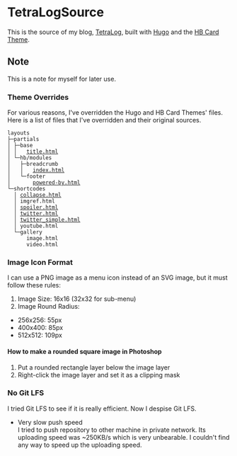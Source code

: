 # TetraLogSource

This is the source of my blog, [TetraLog](https://tetralog.haipa.xyz/), built with [Hugo](https://gohugo.io/) and the [HB Card Theme](https://github.com/hbstack/theme-cards).

## Note

This is a note for myself for later use.

### Theme Overrides

For various reasons, I've overridden the Hugo and HB Card Themes' files. Here is a list of files that I've overridden and their original sources.

<pre><code>layouts
├─partials
│ ├─base
│ │   <a target="_blank" href="https://github.com/hugomods/base/blob/main/layouts/partials/base/title.html">title.html</a>
│ └─hb/modules
│   ├─breadcrumb
│   │   <a target="_blank" href="https://github.com/hbstack/breadcrumb/blob/main/layouts/partials/hb/modules/breadcrumb/index.html">index.html</a>
│   └─footer
│       <a target="_blank" href="https://github.com/hbstack/footer/blob/main/layouts/partials/hb/modules/footer/powered-by.html">powered-by.html</a>
└─shortcodes
  │ <a target="_blank" href="https://github.com/hugomods/bootstrap/blob/main/layouts/partials/bootstrap/collapse.html">collapse.html</a>
  │ imgref.html
  │ <a target="_blank" href="https://github.com/hbstack/shortcodes/blob/main/layouts/shortcodes/spoiler-tag.html">spoiler.html</a>
  │ <a target="_blank" href="https://github.com/gohugoio/hugo/blob/master/tpl/tplimpl/embedded/templates/shortcodes/twitter.html">twitter.html</a>
  │ <a target="_blank" href="https://github.com/gohugoio/hugo/blob/master/tpl/tplimpl/embedded/templates/shortcodes/twitter_simple.html">twitter_simple.html</a>
  │ <a target="_blank" href="https://github.com/gohugoio/hugo/blob/master/tpl/tplimpl/embedded/templates/shortcodes/youtube.html"></a>youtube.html</a>
  └─gallery
      image.html
      video.html
</code></pre>

### Image Icon Format

I can use a PNG image as a menu icon instead of an SVG image, but it must follow these rules:

1. Image Size: 16x16 (32x32 for sub-menu)
2. Image Round Radius:
  * 256x256: 55px
  * 400x400: 85px
  * 512x512: 109px

#### How to make a rounded square image in Photoshop

1. Put a rounded rectangle layer below the image layer
2. Right-click the image layer and set it as a clipping mask

### No Git LFS

I tried Git LFS to see if it is really efficient. Now I despise Git LFS.

* Very slow push speed  
  I tried to push repository to other machine in private network. Its uploading speed was ~250KB/s which is very unbearable. I couldn't find any way to speed up the uploading speed.
